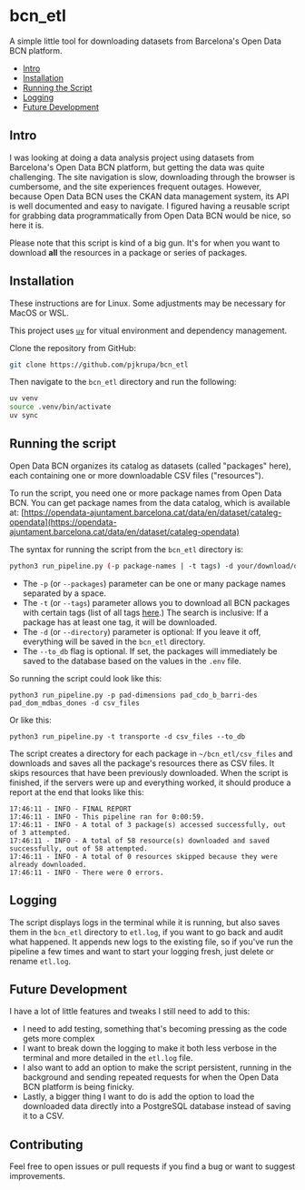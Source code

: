 # bcn_etl
A simple little tool for downloading datasets from Barcelona's Open Data BCN platform.

- [Intro](#intro)
- [Installation](#installation)
- [Running the Script](#running-the-script)
- [Logging](#logging)
- [Future Development](#future-development)


## Intro
I was looking at doing a data analysis project using datasets from Barcelona's Open Data BCN platform, but getting the data was quite challenging. The site navigation is slow, downloading through the browser is cumbersome, and the site experiences frequent outages. However, because Open Data BCN uses the CKAN data management system, its API is well documented and easy to navigate. I figured having a reusable script for grabbing data programmatically from Open Data BCN would be nice, so here it is.

Please note that this script is kind of a big gun. It's for when you want to download **all** the resources in a package or series of packages. 

## Installation

These instructions are for Linux. Some adjustments may be necessary for MacOS or WSL. 

This project uses [`uv`](https://docs.astral.sh/uv/getting-started/installation/) for vitual environment and dependency management.

Clone the repository from GitHub:

```bash
git clone https://github.com/pjkrupa/bcn_etl
```

Then navigate to the `bcn_etl` directory and run the following:

```bash
uv venv
source .venv/bin/activate
uv sync
```

## Running the script

Open Data BCN organizes its catalog as datasets (called "packages" here), each containing one or more downloadable CSV files ("resources").

To run the script, you need one or more package names from Open Data BCN. You can get package names from the data catalog, which is available at: [https://opendata-ajuntament.barcelona.cat/data/en/dataset/cataleg-opendata](https://opendata-ajuntament.barcelona.cat/data/en/dataset/cataleg-opendata)

The syntax for running the script from the `bcn_etl` directory is:

```bash
python3 run_pipeline.py (-p package-names | -t tags) -d your/download/directory --to_db
```
- The `-p` (or `--packages`) parameter can be one or many package names separated by a space.
- The `-t` (or `--tags`) parameter allows you to download all BCN packages with certain tags (list of all tags [here](https://opendata-ajuntament.barcelona.cat/data/ca/tags).) The search is inclusive: If a package has at least one tag, it will be downloaded.
- The `-d` (or `--directory`) parameter is optional: If you leave it off, everything will be saved in the `bcn_etl` directory.
- The `--to_db` flag is optional. If set, the packages will immediately be saved to the database based on the values in the `.env` file.

So running the script could look like this:

`python3 run_pipeline.py -p pad-dimensions pad_cdo_b_barri-des pad_dom_mdbas_dones -d csv_files`

Or like this:

`python3 run_pipeline.py -t transporte -d csv_files --to_db`

The script creates a directory for each package in `~/bcn_etl/csv_files` and downloads and saves all the package's resources there as CSV files. It skips resources that have been previously downloaded. When the script is finished, if the servers were up and everything worked, it should produce a report at the end that looks like this:
```
17:46:11 - INFO - FINAL REPORT
17:46:11 - INFO - This pipeline ran for 0:00:59.
17:46:11 - INFO - A total of 3 package(s) accessed successfully, out of 3 attempted.
17:46:11 - INFO - A total of 58 resource(s) downloaded and saved successfully, out of 58 attempted.
17:46:11 - INFO - A total of 0 resources skipped because they were already downloaded.
17:46:11 - INFO - There were 0 errors.
```

## Logging

The script displays logs in the terminal while it is running, but also saves them in the `bcn_etl` directory to `etl.log`, if you want to go back and audit what happened. It appends new logs to the existing file, so if you've run the pipeline a few times and want to start your logging fresh, just delete or rename `etl.log`.

## Future Development

I have a lot of little features and tweaks I still need to add to this:
- I need to add testing, something that's becoming pressing as the code gets more complex
- I want to break down the logging to make it both less verbose in the terminal and more detailed in the `etl.log` file. 
- I also want to add an option to make the script persistent, running in the background and sending repeated requests for when the Open Data BCN platform is being finicky. 
- Lastly, a bigger thing I want to do is add the option to load the downloaded data directly into a PostgreSQL database instead of saving it to a CSV.

## Contributing
Feel free to open issues or pull requests if you find a bug or want to suggest improvements.



